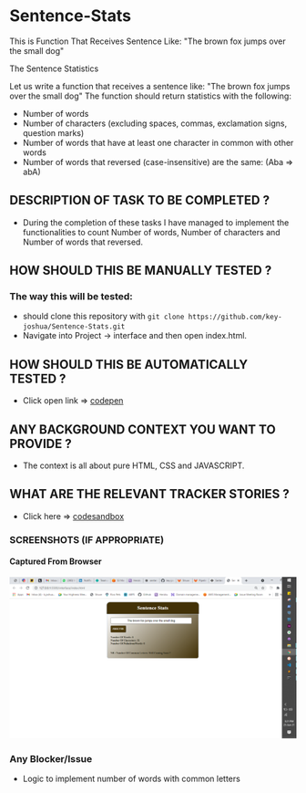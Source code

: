# Sentence-Stats
This is  Function That Receives Sentence Like:  "The brown fox jumps over the small dog"

The Sentence Statistics

Let us write a function that receives a sentence like:
 "The brown fox jumps over the small dog"
 The function should return statistics with the following:
- Number of words
- Number of characters (excluding spaces, commas, exclamation signs, question marks)
- Number of words that have at least one character in common with other words
- Number of words that reversed (case-insensitive) are the same: (Aba => abA)

## DESCRIPTION OF TASK TO BE COMPLETED ?

- During the completion of these tasks I have managed to implement the functionalities to count Number of words, Number of characters and Number of words that reversed.

## HOW SHOULD THIS BE MANUALLY TESTED ?

###  The way this will be tested:

- should clone this repository with ```git clone https://github.com/key-joshua/Sentence-Stats.git```
- Navigate into Project -> interface and then open index.html.

## HOW SHOULD THIS BE AUTOMATICALLY TESTED ?

- Click open link => [codepen](https://codepen.io/key-joshua/pen/GRWVwpd)

## ANY BACKGROUND CONTEXT YOU  WANT TO PROVIDE ?

  - The context is all about pure HTML, CSS and JAVASCRIPT.

## WHAT ARE THE RELEVANT TRACKER STORIES ?

- Click here =>  [codesandbox](https://codesandbox.io/s/sentence-stats-xv59j?file=/src/index.js)

### SCREENSHOTS (IF APPROPRIATE)
#### Captured From Browser


![|Setence Stats app](SetenceStats.PNG)

### Any Blocker/Issue

- Logic to implement number of words with common letters